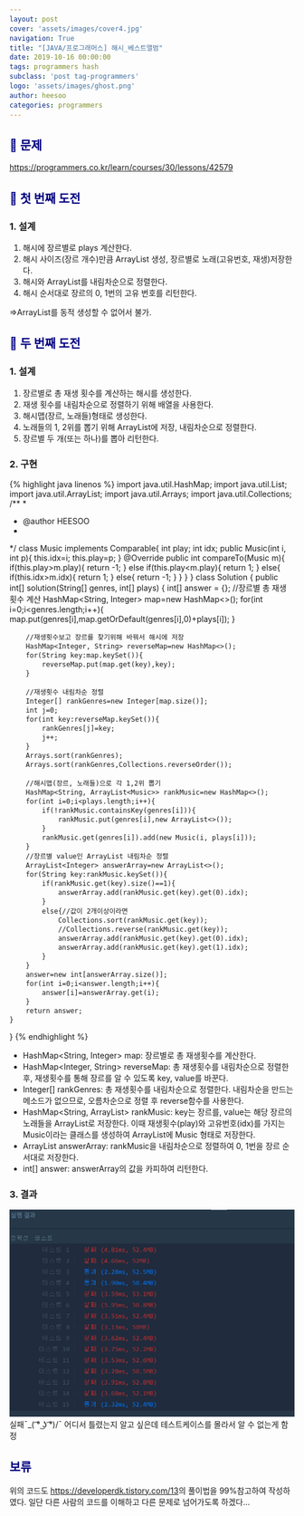 ```yaml
---
layout: post
cover: 'assets/images/cover4.jpg'
navigation: True
title: "[JAVA/프로그래머스] 해시_베스트앨범"
date: 2019-10-16 00:00:00
tags: programmers hash
subclass: 'post tag-programmers'
logo: 'assets/images/ghost.png'
author: heesoo
categories: programmers
---
```

## <span style="color:navy">👀 문제</span>
<https://programmers.co.kr/learn/courses/30/lessons/42579>

## <span style="color:navy">👊 첫 번째 도전</span>

### 1. 설계
1. 해시에 장르별로 plays 계산한다.
2. 해시 사이즈(장르 개수)만큼 ArrayList 생성, 장르별로 노래(고유번호, 재생)저장한다.
3. 해시와 ArrayList를 내림차순으로 정렬한다.
4. 해시 순서대로 장르의 0, 1번의 고유 번호를 리턴한다.

=>ArrayList를 동적 생성할 수 없어서 불가.


## <span style="color:navy">👊 두 번째 도전</span>

### 1. 설계
1. 장르별로 총 재생 횟수를 계산하는 해시를 생성한다.
2. 재생 횟수를 내림차순으로 정렬하기 위해 배열을 사용한다.
3. 해시맵(장르, 노래들)형태로 생성한다.
4. 노래들의 1, 2위를 뽑기 위해 ArrayList에 저장, 내림차순으로 정렬한다.
5. 장르별 두 개(또는 하나)를 뽑아 리턴한다.

### 2. 구현
{% highlight java linenos %}
import java.util.HashMap;
import java.util.List;
import java.util.ArrayList;
import java.util.Arrays;
import java.util.Collections;
/**
 *
 * @author HEESOO
 *
 */
class Music implements Comparable<Music>{
    int play;
    int idx;
    public Music(int i, int p){
        this.idx=i;
        this.play=p;
    }
    @Override
    public int compareTo(Music m){
        if(this.play>m.play){
            return -1;
        }
        else if(this.play<m.play){
            return 1;
        }
        else{
            if(this.idx>m.idx){
                return 1;
            }
            else{
                return -1;
            }
        }
    }
}
class Solution {
    public int[] solution(String[] genres, int[] plays) {
        int[] answer = {};
        //장르별 총 재생 횟수 계산
        HashMap<String, Integer> map=new HashMap<>();
        for(int i=0;i<genres.length;i++){
            map.put(genres[i],map.getOrDefault(genres[i],0)+plays[i]);
        }

        //재생횟수보고 장르를 찾기위해 바꿔서 해시에 저장
        HashMap<Integer, String> reverseMap=new HashMap<>();
        for(String key:map.keySet()){
            reverseMap.put(map.get(key),key);
        }

        //재생횟수 내림차순 정렬
        Integer[] rankGenres=new Integer[map.size()];
        int j=0;
        for(int key:reverseMap.keySet()){
            rankGenres[j]=key;
            j++;
        }
        Arrays.sort(rankGenres);
        Arrays.sort(rankGenres,Collections.reverseOrder());

        //해시맵(장르, 노래들)으로 각 1,2위 뽑기
        HashMap<String, ArrayList<Music>> rankMusic=new HashMap<>();
        for(int i=0;i<plays.length;i++){
            if(!rankMusic.containsKey(genres[i])){
                rankMusic.put(genres[i],new ArrayList<>());
            }
            rankMusic.get(genres[i]).add(new Music(i, plays[i]));
        }
        //장르별 value인 ArrayList 내림차순 정렬
        ArrayList<Integer> answerArray=new ArrayList<>();
        for(String key:rankMusic.keySet()){
            if(rankMusic.get(key).size()==1){
                answerArray.add(rankMusic.get(key).get(0).idx);
            }
            else{//값이 2개이상이라면
                Collections.sort(rankMusic.get(key));
                //Collections.reverse(rankMusic.get(key));
                answerArray.add(rankMusic.get(key).get(0).idx);
                answerArray.add(rankMusic.get(key).get(1).idx);
            }
        }
        answer=new int[answerArray.size()];
        for(int i=0;i<answer.length;i++){
            answer[i]=answerArray.get(i);
        }
        return answer;
    }    
}
{% endhighlight %}
- HashMap<String, Integer> map: 장르별로 총 재생횟수를 계산한다.
- HashMap<Integer, String> reverseMap: 총 재생횟수를 내림차순으로 정렬한 후, 재생횟수를 통해 장르를 알 수 있도록 key, value를 바꾼다.
- Integer[] rankGenres: 총 재생횟수를 내림차순으로 정렬한다. 내림차순을 만드는 메소드가 없으므로, 오름차순으로 정렬 후 reverse함수를 사용한다.
- HashMap<String, ArrayList<Music>> rankMusic: key는 장르를, value는 해당 장르의 노래들을 ArrayList로 저장한다. 이때 재생횟수(play)와 고유번호(idx)를 가지는 Music이라는 클래스를 생성하여 ArrayList에 Music 형태로 저장한다.
- ArrayList<Integer> answerArray: rankMusic을 내림차순으로 정렬하여 0, 1번을 장르 순서대로 저장한다.
- int[] answer: answerArray의 값을 카피하여 리턴한다.

### 3. 결과
![실행결과](./assets/images/191016_2.PNG)
실패¯\_( ͡° ͜ʖ ͡°)/¯
어디서 틀렸는지 알고 싶은데 테스트케이스를 몰라서 알 수 없는게 함정
## <span style="color:navy">보류</span>

위의 코드도 <https://developerdk.tistory.com/13>의 풀이법을 99%참고하여 작성하였다. 일단 다른 사람의 코드를 이해하고 다른 문제로 넘어가도록 하겠다...
